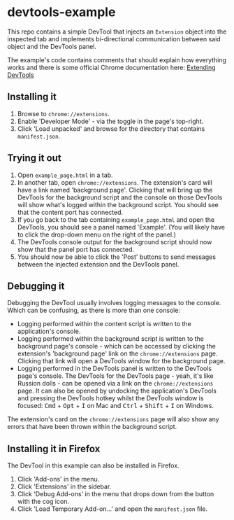 # devtools-example

This repo contains a simple DevTool that injects an `Extension` object into the inspected tab and implements bi-directional communication between said object and the DevTools panel.

The example's code contains comments that should explain how everything works and there is some official Chrome documentation here: [Extending DevTools](https://developer.chrome.com/extensions/devtools)

## Installing it

1. Browse to `chrome://extensions`.
2. Enable 'Developer Mode' - via the toggle in the page's top-right.
3. Click 'Load unpacked' and browse for the directory that contains `manifest.json`.

## Trying it out

1. Open `example_page.html` in a tab.
2. In another tab, open `chrome://extensions`. The extension's card will have a link named 'background page'. Clicking that will bring up the DevTools for the background script and the console on those DevTools will show what's logged within the background script. You should see that the content port has connected.
3. If you go back to the tab containing `example_page.html` and open the DevTools, you should see a panel named 'Example'. (You will likely have to click the drop-down menu on the right of the panel.)
4. The DevTools console output for the background script should now show that the panel port has connected.
5. You should now be able to click the 'Post' buttons to send messages between the injected extension and the DevTools panel.

## Debugging it

Debugging the DevTool usually involves logging messages to the console. Which can be confusing, as there is more than one console:

* Logging performed within the content script is written to the application's console.
* Logging performed within the background script is written to the background page's console - which can be accessed by clicking the extension's 'background page' link on the `chrome://extensions` page. Clicking that link will open a DevTools window for the background page.
* Logging performed in the DevTools panel is written to the DevTools page's console. The DevTools for the DevTools page - yeah, it's like Russion dolls - can be opened via a link on the `chrome://extensions` page. It can also be opened by undocking the application's DevTools and pressing the DevTools hotkey whilst the DevTools window is focused: <kbd>Cmd</kbd> + <kbd>Opt</kbd> + <kbd>I</kbd> on Mac and <kbd>Ctrl</kbd> + <kbd>Shift</kbd> + <kbd>I</kbd> on Windows.

The extension's card on the `chrome://extensions` page will also show any errors that have been thrown within the background script.

## Installing it in Firefox

The DevTool in this example can also be installed in Firefox.

1. Click 'Add-ons' in the menu.
2. Click 'Extensions' in the sidebar.
3. Click 'Debug Add-ons' in the menu that drops down from the button with the cog icon.
4. Click 'Load Temporary Add-on...' and open the `manifest.json` file.
